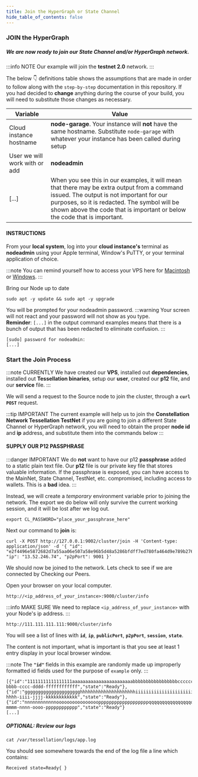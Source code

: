 ```yaml
---
title: Join the HyperGraph or State Channel
hide_table_of_contents: false
---
```


<head>
  <title>Join the HyperGraph or State Channel</title>
  <meta
    name="description"
    content="This document will help to join an existing HyperGraph Network or State Channel."
  />
</head>

### JOIN the **HyperGraph**

##### We are now ready to join our State Channel and/or HyperGraph network.

:::info NOTE
Our example will join the **testnet 2.0** network.
:::

The below 👇 definitions table shows the assumptions that are made in order to follow along with the `step-by-step` documentation in this repository.  If you had decided to **change** anything during the course of your build, you will need to substitute those changes as necessary. 

| Variable |	Value |
| -------- | ------ |
| Cloud instance hostname |	**node-garage**. Your instance will **not** have the same hostname. Substitute `node-garage` with whatever your instance has been called during setup |
| User we will work with or add |	**nodeadmin** |
| [...] | When you see this in our examples, it will mean that there may be extra output from a command issued. The output is not important for our purposes, so it is redacted. The symbol will be shown above the code that is important or below the code that is important. |

#### INSTRUCTIONS

From your **local system**, log into your **cloud instance's** terminal as **nodeadmin** using your Apple terminal, Window's PuTTY, or your terminal application of choice.

:::note
You can remind yourself how to access your VPS here for [Macintosh](../accessMac) or [Windows](../accessWin).
:::

Bring our Node up to date

```
sudo apt -y update && sudo apt -y upgrade
```

You will be prompted for your nodeadmin password.
:::warning
Your screen will not react and your password will not show as you type.  
**Reminder**: `[...]` in the output command examples means that there is a bunch of output that has been redacted to eliminate confusion. 
:::
```
[sudo] password for nodeadmin:
[...]
```

### Start the Join Process

:::note CURRENTLY
We have created our **VPS**, installed out **dependencies**, installed out **Tessellation binaries**, setup our **user**, created our **p12** file, and our **service** file.
:::

We will send a request to the Source node to join the cluster, through a **`curl POST`** request.

:::tip IMPORTANT
The current example will help us to join the **Constellation Network Tessellation TestNet** if you are going to join a different State Channel or HyperGraph network, you will need to obtain the proper **node id** and **ip** address, and substitute them into the commands below
:::

#### SUPPLY OUR P12 PASSPHRASE

:::danger IMPORTANT
We do **not** want to have our p12 **passphrase** added to a static plain text file.  Our **p12** file is our private key file that stores valuable information.  If the passphrase is exposed, you can have access to the MainNet, State Channel, TestNet, etc. compromised, including access to wallets.  This is a **bad** idea.
:::

Instead, we will create a *temporary* environment variable prior to joining the network.  The export we do below will only survive the current working session, and it will be lost after we log out.  

```
export CL_PASSWORD="place_your_passphrase_here"
```

Next our command to **join** is:
```
curl -X POST http://127.0.0.1:9002/cluster/join -H 'Content-type: application/json' -d '{ "id": "e2f4496e5872682d7a55aa06e507a58e96b5d48a5286bfdff7ed780fa464d9e789b2760ecd840f4cb3ee6e1c1d81b2ee844c88dbebf149b1084b7313eb680714", "ip": "13.52.246.74", "p2pPort": 9001 }'
```

We should now be joined to the network. Lets check to see if we are connected by Checking our Peers.

Open your browser on your local computer.

```
http://<ip_address_of_your_instance>:9000/cluster/info
```
:::info MAKE SURE
We need to replace `<ip_address_of_your_instance>` with your Node's ip address.
:::

```
http://111.111.111.111:9000/cluster/info
```

You will see a list of lines with **`id`**, **`ip`**, **`publicPort`**, **`p2pPort`**, **`session`**, **`state`**.

The content is not important, what is important is that you see at least 1 entry display in your local browser window.

:::note
The **`"id"`** fields in this example are randomly made up improperly formatted id fields used for the purpose of `example` only.
:::

```
[{"id":"11111111111111111aaaaaaaaaaaaaaaaaaaaaaabbbbbbbbbbbbbbbbbccccccccccccccddddddddddddddddddddeeeeeeeeeeeeeeeeeeeeeeeeffffffffffffff","ip":"111.111.111.111","publicPort":9000,"p2pPort":9001,"session":"aaaaaaaa-bbbb-cccc-dddd-ffffffffffff","state":"Ready"},
{"id":"ggggggggggggggggggggghhhhhhhhhhhhhhhhhhhhhiiiiiiiiiiiiiiiiiiiiiijjjjjjjjjjjjjjjjjjjjjkkkkkkkkkkkkkkkkkkklllllllllllllllllmmmmmmmmm","ip":"122.222.222.222","publicPort":9000,"p2pPort":9001,"session":"gggggggg-hhhh-iiii-jjjj-kkkkkkkkkkkk","state":"Ready"},
{"id":"nnnnnnnnnnnnoooooooooooooooopppppppppppppppppppqqqqqqqqqqqqqqqqqqqqrrrrrrrrrrrrrrrrrrrrrrrrrrrrrrrsssssssssssssssstttttttttttttttt","ip":"133.333.333.333","publicPort":9000,"p2pPort":9001,"session":"llllllll-mmmm-nnnn-oooo-pppppppppppp","state":"Ready"}
[...]
```

##### OPTIONAL: Review our logs

```
cat /var/tessellation/logs/app.log
```

You should see somewhere towards the end of the log file a line which contains:
```
Received state=Ready{ }
```